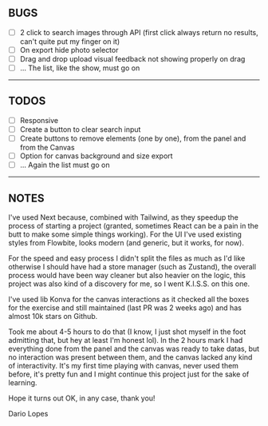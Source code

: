 ## BUGS ##

- [ ] 2 click to search images through API (first click always return no results, can't quite put my finger on it)
- [ ] On export hide photo selector
- [ ] Drag and drop upload visual feedback not showing properly on drag
- [ ] ... The list, like the show, must go on

----

## TODOS ##

- [ ] Responsive
- [ ] Create a button to clear search input
- [ ] Create buttons to remove elements (one by one), from the panel and from the Canvas
- [ ] Option for canvas background and size export
- [ ] ... Again the list must go on

----

## NOTES ##

I've used Next because, combined with Tailwind, as they speedup the process of starting a project (granted, sometimes React can be a pain in the butt to make some simple things working). For the UI I've used existing styles from Flowbite, looks modern (and generic, but it works, for now).

For the speed and easy process I didn't split the files as much as I'd like otherwise I should have had a store manager (such as Zustand), the overall process would have been way cleaner but also heavier on the logic, this project was also kind of a discovery for me, so I went K.I.S.S. on this one.

I've used lib Konva for the canvas interactions as it checked all the boxes for the exercise and still maintained (last PR was 2 weeks ago) and has almost 10k stars on Github.

Took me about 4-5 hours to do that (I know, I just shot myself in the foot admitting that, but hey at least I'm honest lol). In the 2 hours mark I had everything done from the panel and the canvas was ready to take datas, but no interaction was present between them, and the canvas lacked any kind of interactivity. It's my first time playing with canvas, never used them before, it's pretty fun and I might continue this project just for the sake of learning.

Hope it turns out OK, in any case, thank you!

Dario Lopes